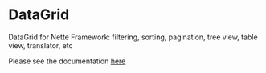 # DataGrid
DataGrid for Nette Framework: filtering, sorting, pagination, tree view, table view, translator, etc

Please see the documentation [here](http://ublaboo.paveljanda.com/datagrid/)
